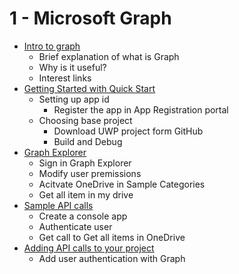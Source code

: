 # 1 - Microsoft Graph

 - [Intro to graph](Introtograph.md)
	 - Brief explanation of what is Graph
	 - Why is it useful?
	 - Interest links
 - [Getting Started with Quick Start](GettingStartedWithQuickStart.md)
	 - Setting up app id
		 - Register the app in App Registration portal
	 - Choosing base project
		 - Download UWP project form GitHub
		 - Build and Debug
 - [Graph Explorer](GraphExplorer.md)
	 - Sign in Graph Explorer
	 - Modify user premissions
	 - Acitvate OneDrive in Sample Categories
	 - Get all item in my drive
 - [Sample API calls](SampleApiCalls.md)
	 - Create a console app
	 - Authenticate user
	 - Get call to Get all items in OneDrive
 - [Adding API calls to your project](AddingAPI.md)
	 - Add user authentication with Graph
